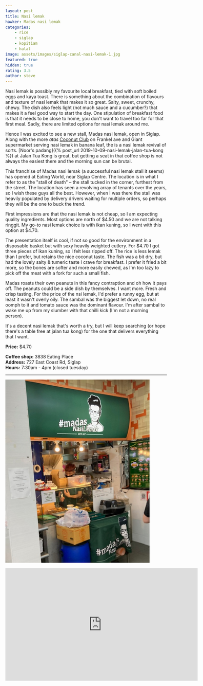 ```yaml
---
layout: post
title: Nasi lemak
hawker: Madas nasi lemak
categories: 
    - rice
    - siglap
    - kopitiam
    - halal
image: assets/images/siglap-canal-nasi-lemak-1.jpg
featured: true
hidden: true
rating: 3.5
author: steve
---
```

Nasi lemak is possibly my favourite local breakfast, tied with soft boiled eggs and kaya toast. There is something about the combination of flavours and texture of nasi lemak that makes it so great. Salty, sweet, crunchy, chewy. The dish also feels light (not much sauce and a cucumber?) that makes it a feel good way to start the day. One stipulation of breakfast food is that it needs to be close to home, you don't want to travel too far for that first meal. Sadly, there are limited options for nasi lemak around me. 

Hence I was excited to see a new stall, Madas nasi lemak, open in Siglap. Along with the more *atas* [Coconut Club](https://www.thecoconutclub.sg) on Frankel ave and Giant supermarket serving nasi lemak in banana leaf, the is a nasi lemak revival of sorts. [Noor's padang]({% post_url 2019-10-09-nasi-lemak-jalan-tua-kong %}) at Jalan Tua Kong is great, but getting a seat in that coffee shop is not always the easiest there and the morning sun can be brutal.

This franchise of Madas nasi lemak (a successful nasi lemak stall it seems) has opened at Eating World, near Siglap Centre. The location is in what I refer to as the "stall of death" – the stall tucked in the corner, furthest from the street. The location has seen a revolving array of tenants over the years, so I wish these guys all the best. However, when I was there the stall was heavily populated by delivery drivers waiting for multiple orders, so perhaps they will be the one to buck the trend.

First impressions are that the nasi lemak is not cheap, so I am expecting quality ingredients. Most options are north of $4.50 and we are not talking ringgit. My go-to nasi lemak choice is with ikan kuning, so I went with this option at $4.70.

The presentation itself is cool, if not so good for the environment in a disposable basket but with sexy heavily weighted cutlery. For $4.70 I got three pieces of ikan kuning, so I felt less ripped off. The rice is less lemak than I prefer, but retains the nice coconut taste. The fish was a bit dry, but had the lovely salty & tumeric taste I crave for breakfast. I prefer it fried a bit more, so the bones are softer and more easily chewed, as I'm too lazy to pick off the meat with a fork for such a small fish.

Madas roasts their own peanuts in this fancy contraption and oh how it pays off. The peanuts could be a side dish by themselves. I want more. Fresh and crisp tasting. For the price of the nsi lemak, I'd prefer a runny egg, but at least it wasn't overly oily. The sambal was the biggest let down, no real oomph to it and tomato sauce was the dominant flavour. I'm after sambal to wake me up from my slumber with that chilli kick (I'm not a morning person).

It's a decent nasi lemak that's worth a try, but I will keep searching (or hope there's a table free at jalan tua kong) for the one that delivers everything that I want.

**Price:** $4.70  

**Coffee shop:** 3838 Eating Place  
**Address:** 727 East Coast Rd, Siglap  
**Hours:** 7:30am - 4pm (closed tuesday)  

***  

![Madas nasi lemak](/assets/images/siglap-canal-nasi-lemak-2.jpg "Madas nasi lemak")

<iframe src="https://www.google.com/maps/embed?pb=!1m14!1m8!1m3!1d15955.087373268225!2d103.922976!3d1.3123069!3m2!1i1024!2i768!4f13.1!3m3!1m2!1s0x0%3A0xcec2574a869428ea!2sLove%20Noodles!5e0!3m2!1sen!2ssg!4v1617162979519!5m2!1sen!2ssg" width="600" height="350" style="border:0;" allowfullscreen="" loading="lazy"></iframe>